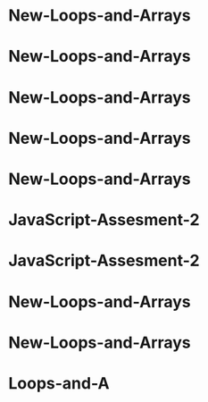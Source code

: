 # New-Loops-and-Arrays
# New-Loops-and-Arrays
# New-Loops-and-Arrays
# New-Loops-and-Arrays
# New-Loops-and-Arrays
# JavaScript-Assesment-2
# JavaScript-Assesment-2
# New-Loops-and-Arrays
# New-Loops-and-Arrays
# Loops-and-A
